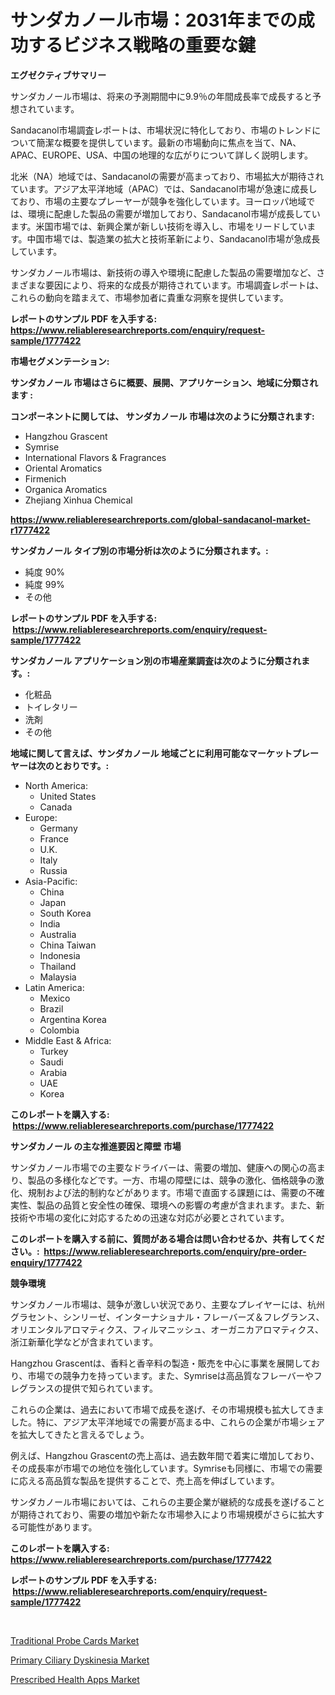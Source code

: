<p><h1>サンダカノール市場：2031年までの成功するビジネス戦略の重要な鍵</h1></p><p><strong>エグゼクティブサマリー</strong></p>
<p><p>サンダカノール市場は、将来の予測期間中に9.9％の年間成長率で成長すると予想されています。</p><p>Sandacanol市場調査レポートは、市場状況に特化しており、市場のトレンドについて簡潔な概要を提供しています。最新の市場動向に焦点を当て、NA、APAC、EUROPE、USA、中国の地理的な広がりについて詳しく説明します。</p><p>北米（NA）地域では、Sandacanolの需要が高まっており、市場拡大が期待されています。アジア太平洋地域（APAC）では、Sandacanol市場が急速に成長しており、市場の主要なプレーヤーが競争を強化しています。ヨーロッパ地域では、環境に配慮した製品の需要が増加しており、Sandacanol市場が成長しています。米国市場では、新興企業が新しい技術を導入し、市場をリードしています。中国市場では、製造業の拡大と技術革新により、Sandacanol市場が急成長しています。</p><p>サンダカノール市場は、新技術の導入や環境に配慮した製品の需要増加など、さまざまな要因により、将来的な成長が期待されています。市場調査レポートは、これらの動向を踏まえて、市場参加者に貴重な洞察を提供しています。</p></p>
<p><strong>レポートのサンプル PDF を入手する: <a href="https://www.reliableresearchreports.com/enquiry/request-sample/1777422">https://www.reliableresearchreports.com/enquiry/request-sample/1777422</a></strong></p>
<p><strong>市場セグメンテーション:</strong></p>
<p><strong> サンダカノール 市場はさらに概要、展開、アプリケーション、地域に分類されます :</strong></p>
<p><strong>コンポーネントに関しては、 サンダカノール 市場は次のように分類されます: &nbsp;</strong></p>
<p><ul><li>Hangzhou Grascent</li><li>Symrise</li><li>International Flavors & Fragrances</li><li>Oriental Aromatics</li><li>Firmenich</li><li>Organica Aromatics</li><li>Zhejiang Xinhua Chemical</li></ul></p>
<p><strong><a href="https://www.reliableresearchreports.com/global-sandacanol-market-r1777422">https://www.reliableresearchreports.com/global-sandacanol-market-r1777422</a></strong></p>
<p><strong> サンダカノール タイプ別の市場分析は次のように分類されます。:</strong></p>
<p><ul><li>純度 90%</li><li>純度 99%</li><li>その他</li></ul></p>
<p><strong>レポートのサンプル PDF を入手する: &nbsp;<a href="https://www.reliableresearchreports.com/enquiry/request-sample/1777422">https://www.reliableresearchreports.com/enquiry/request-sample/1777422</a></strong></p>
<p><strong> サンダカノール アプリケーション別の市場産業調査は次のように分類されます。:</strong></p>
<p><ul><li>化粧品</li><li>トイレタリー</li><li>洗剤</li><li>その他</li></ul></p>
<p><strong>地域に関して言えば、サンダカノール 地域ごとに利用可能なマーケットプレーヤーは次のとおりです。:</strong></p>
<p><ul>
    <li>
        North America:
        <ul>
            <li>United States</li>
            <li>Canada</li>
        </ul>
    </li>
    <li>
        Europe:
        <ul>
            <li>Germany</li>
            <li>France</li>
            <li>U.K.</li>
            <li>Italy</li>
            <li>Russia</li>
        </ul>
    </li>
    <li>
        Asia-Pacific:
        <ul>
            <li>China</li>
            <li>Japan</li>
            <li>South Korea</li>
            <li>India</li>
            <li>Australia</li>
            <li>China Taiwan</li>
            <li>Indonesia</li>
            <li>Thailand</li>
            <li>Malaysia</li>
        </ul>
    </li>
    <li>
        Latin America:
        <ul>
            <li>Mexico</li>
            <li>Brazil</li>
            <li>Argentina Korea</li>
            <li>Colombia</li>
        </ul>
    </li>
    <li>
        Middle East & Africa:
        <ul>
            <li>Turkey</li>
            <li>Saudi</li>
            <li>Arabia</li>
            <li>UAE</li>
            <li>Korea</li>
        </ul>
    </li>
    </ul></p>
<p><strong>このレポートを購入する: &nbsp;<a href="https://www.reliableresearchreports.com/purchase/1777422">https://www.reliableresearchreports.com/purchase/1777422</a></strong></p>
<p><strong>サンダカノール の主な推進要因と障壁 市場</strong></p>
<p><p>サンダカノール市場での主要なドライバーは、需要の増加、健康への関心の高まり、製品の多様化などです。一方、市場の障壁には、競争の激化、価格競争の激化、規制および法的制約などがあります。市場で直面する課題には、需要の不確実性、製品の品質と安全性の確保、環境への影響の考慮が含まれます。また、新技術や市場の変化に対応するための迅速な対応が必要とされています。</p></p>
<p><strong>このレポートを購入する前に、質問がある場合は問い合わせるか、共有してください。:&nbsp; <a href="https://www.reliableresearchreports.com/enquiry/pre-order-enquiry/1777422">https://www.reliableresearchreports.com/enquiry/pre-order-enquiry/1777422</a></strong></p>
<p><strong>競争環境</strong></p>
<p><p>サンダカノール市場は、競争が激しい状況であり、主要なプレイヤーには、杭州グラセント、シンリーゼ、インターナショナル・フレーバーズ＆フレグランス、オリエンタルアロマティクス、フィルマニッシュ、オーガニカアロマティクス、浙江新華化学などが含まれています。</p><p>Hangzhou Grascentは、香料と香辛料の製造・販売を中心に事業を展開しており、市場での競争力を持っています。また、Symriseは高品質なフレーバーやフレグランスの提供で知られています。</p><p>これらの企業は、過去において市場で成長を遂げ、その市場規模も拡大してきました。特に、アジア太平洋地域での需要が高まる中、これらの企業が市場シェアを拡大してきたと言えるでしょう。</p><p>例えば、Hangzhou Grascentの売上高は、過去数年間で着実に増加しており、その成長率が市場での地位を強化しています。Symriseも同様に、市場での需要に応える高品質な製品を提供することで、売上高を伸ばしています。</p><p>サンダカノール市場においては、これらの主要企業が継続的な成長を遂げることが期待されており、需要の増加や新たな市場参入により市場規模がさらに拡大する可能性があります。</p></p>
<p><strong>このレポートを購入する: &nbsp; <a href="https://www.reliableresearchreports.com/purchase/1777422">https://www.reliableresearchreports.com/purchase/1777422</a></strong></p>
<p><strong>レポートのサンプル PDF を入手する: &nbsp;<a href="https://www.reliableresearchreports.com/enquiry/request-sample/1777422">https://www.reliableresearchreports.com/enquiry/request-sample/1777422</a></strong><strong></strong></p>
<p>&nbsp;</p>
<p><p><a href="https://spotless-saver-8fd.notion.site/Traditional-Probe-Cards-Market-Share-Evolution-and-Market-Growth-Trends-2024-2031-4bdc8d1c5b2446659af3a7362fc73119">Traditional Probe Cards Market</a></p><p><a href="https://github.com/singletonthaxterkelliehr2df/Market-Research-Report-List-2/blob/main/primary-ciliary-dyskinesia-market.md">Primary Ciliary Dyskinesia Market</a></p><p><a href="https://github.com/kufem1/Market-Research-Report-List-2/blob/main/prescribed-health-apps-market.md">Prescribed Health Apps Market</a></p></p>